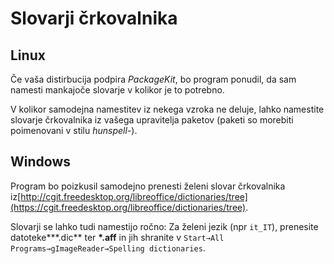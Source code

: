 # Slovarji črkovalnika

## Linux

Če vaša distirbucija podpira *PackageKit*, bo program ponudil, da sam namesti mankajoče slovarje v kolikor je to potrebno.

V kolikor samodejna namestitev iz nekega vzroka ne deluje, lahko namestite slovarje črkovalnika iz vašega upravitelja paketov (paketi so morebiti poimenovani v stilu *hunspell-<lang>*).

## Windows

Program bo poizkusil samodejno prenesti želeni slovar črkovalnika iz[http://cgit.freedesktop.org/libreoffice/dictionaries/tree](https://cgit.freedesktop.org/libreoffice/dictionaries/tree). 

Slovarji se lahko tudi namestijo ročno: Za želeni jezik (npr `it_IT`), prenesite datoteke***.dic** ter **\*.aff** in jih shranite v `Start→All Programs→gImageReader→Spelling dictionaries`.